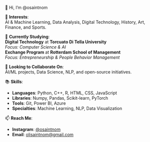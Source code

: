 👋 Hi, I’m @osaintnom

👀 **Interests**:  
AI & Machine Learning, Data Analysis, Digital Technology, History, Art, Finance, and Sports.

🌱 **Currently Studying**:  
**Digital Technology** at **Torcuato Di Tella University**  
*Focus: Computer Science & AI*  
**Exchange Program** at **Rotterdam School of Management**  
*Focus: Entrepreneurship & People Behavior Management*

💼 **Looking to Collaborate On**:  
AI/ML projects, Data Science, NLP, and open-source initiatives.

📚 **Skills**:
- **Languages**: Python, C++, R, HTML, CSS, JavaScript
- **Libraries**: Numpy, Pandas, Scikit-learn, PyTorch
- **Tools**: Git, Power BI, Azure
- **Specialties**: Machine Learning, NLP, Data Visualization

📫 **Reach Me**:  
- **Instagram**: [@osaintnom](https://www.instagram.com/osaintnom/)  
- **Email**: [olisaintnom@gmail.com](mailto:olisaintnom@gmail.com)
